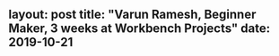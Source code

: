 layout: post
title: "Varun Ramesh, Beginner Maker, 3 weeks at Workbench Projects"
date: 2019-10-21
---
